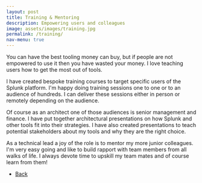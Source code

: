 ```yaml
---
layout: post
title: Training & Mentoring
description: Empowering users and colleagues
image: assets/images/training.jpg
permalink: /training/
nav-menu: true
---
```


<p>
You can have the best tooling money can buy, but if people are not empowered to use it then you have wasted your money. I love teaching users how to get the most out of tools. 

<span class="image left"><img src="{% link assets/images/trainingslides.jpg %}" alt="" /></span>I have created bespoke training courses to target specific users of the Splunk platform. I'm happy doing training sessions one to one or to an audience of hundreds. I can deliver these sessions either in person or remotely depending on the audience. </p>

<p>
Of course as an architect one of those audiences is senior management and finance. I have put together architectural presentations on how Splunk and other tools fit into their strategies. I have also created presentations to teach potential stakeholders about my tools and why they are the right choice.   </p>

As a technical lead a joy of the role is to mentor my more junior colleagues. I'm very easy going and like to build rapport with team members from all walks of life. I always devote time to upskill my team mates and of course learn from them!   




<ul class="actions">
<li><a href="/" class="button next scrolly">Back</a></li>
</ul>